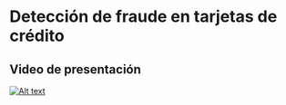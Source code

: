 # Detección de fraude en tarjetas de crédito

## Video de presentación
[![Alt text](https://img.youtube.com/vi/oRpiuQ3zrAI/0.jpg)](https://www.youtube.com/watch?v=oRpiuQ3zrAI)
